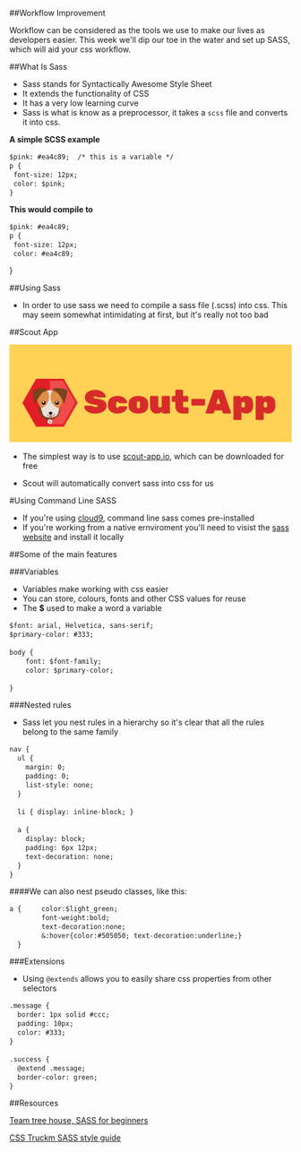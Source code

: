 ##Workflow Improvement 

Workflow can be considered as the tools we use to make our lives as developers easier. This week we'll dip our toe in the water and set up SASS, which will aid your css workflow. 

##What Is Sass 

- Sass stands for Syntactically Awesome Style Sheet
- It extends the functionality of CSS
- It has a very low learning curve 
- Sass is what is know as a preprocessor, it takes a `scss` file and converts it into css. 

**A simple SCSS example**

```
$pink: #ea4c89;  /* this is a variable */
p {
 font-size: 12px;
 color: $pink;
}
```
**This would compile to**

```
$pink: #ea4c89;
p {
 font-size: 12px;
 color: #ea4c89;
```
}


##Using Sass

 - In order to use sass we need to compile a sass file (.scss) into css. This may seem somewhat intimidating at first, but it's really not too bad


##Scout App

![assets/scout_app.png](assets/scout_app.png)

 - The simplest way is to use [scout-app.io](http://scout-app.io), which can be downloaded for free

 - Scout will automatically convert sass into css for us



#Using Command Line SASS 

- If you're using [cloud9](http://www.cloud9.io), command line sass comes pre-installed 
- If you're working from a native ernviroment you'll need to visist the [sass website](http://sass-lang.com/install) and install it locally 

 
 
##Some of the main features 

###Variables

 - Variables make working with css easier 
 - You can store, colours, fonts and other CSS values for reuse 
 - The **$** used to make a word a variable 

```
$font: arial, Helvetica, sans-serif;
$primary-color: #333;

body {
	font: $font-family;
	color: $primary-color;
	
}
```



###Nested rules 

- Sass let you nest rules in a hierarchy so it's clear that all the rules belong to the same family 


```
nav {
  ul {
    margin: 0;
    padding: 0;
    list-style: none;
  }

  li { display: inline-block; }

  a {
    display: block;
    padding: 6px 12px;
    text-decoration: none;
  }
}

```

####We can also nest pseudo classes, like this:

```
a {		color:$light_green; 
		font-weight:bold; 
		text-decoration:none;
 		&:hover{color:#505050; text-decoration:underline;}
  }

```

###Extensions 

- Using `@extends` allows you to easily share css properties from other selectors


```
.message {
  border: 1px solid #ccc;
  padding: 10px;
  color: #333;
}

.success {
  @extend .message;
  border-color: green;
}

```





##Resources 

[Team tree house, SASS for beginners](http://blog.teamtreehouse.com/the-absolute-beginners-guide-to-sass)

[CSS Truckm SASS style guide](https://css-tricks.com/sass-style-guide/
)
